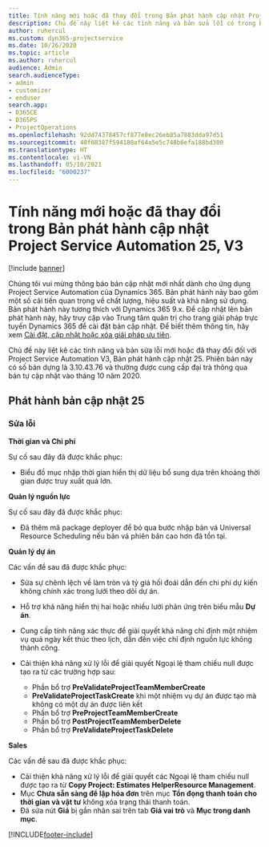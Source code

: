 ```yaml
---
title: Tính năng mới hoặc đã thay đổi trong Bản phát hành cập nhật Project Service Automation 25, V3
description: Chủ đề này liệt kê các tính năng và bản sửa lỗi có trong Bản phát hành cập nhật Project Service Automation 25, V3.
author: ruhercul
ms.custom: dyn365-projectservice
ms.date: 10/26/2020
ms.topic: article
ms.author: ruhercul
audience: Admin
search.audienceType:
- admin
- customizer
- enduser
search.app:
- D365CE
- D365PS
- ProjectOperations
ms.openlocfilehash: 92dd74378457cf877e8ec26eb85a7883dda97d51
ms.sourcegitcommit: 40f68387f594180af64a5e5c748b6efa188bd300
ms.translationtype: HT
ms.contentlocale: vi-VN
ms.lasthandoff: 05/10/2021
ms.locfileid: "6000237"
---
```

# <a name="whats-new-or-changed-in-project-service-automation-update-release-25-v3"></a>Tính năng mới hoặc đã thay đổi trong Bản phát hành cập nhật Project Service Automation 25, V3

[!include [banner](../includes/psa-now-project-operations.md)]

Chúng tôi vui mừng thông báo bản cập nhật mới nhất dành cho ứng dụng Project Service Automation của Dynamics 365. Bản phát hành này bao gồm một số cải tiến quan trọng về chất lượng, hiệu suất và khả năng sử dụng. Bản phát hành này tương thích với Dynamics 365 9.x. Để cập nhật lên bản phát hành này, hãy truy cập vào Trung tâm quản trị cho trang giải pháp trực tuyến Dynamics 365 để cài đặt bản cập nhật. Để biết thêm thông tin, hãy xem [Cài đặt, cập nhật hoặc xóa giải pháp ưu tiên](/power-platform/admin/install-remove-preferred-solution).

Chủ đề này liệt kê các tính năng và bản sửa lỗi mới hoặc đã thay đổi đối với Project Service Automation V3, Bản phát hành cập nhật 25. Phiên bản này có số bản dựng là 3.10.43.76 và thường được cung cấp đại trà thông qua bản tự cập nhật vào tháng 10 năm 2020.

## <a name="update-release-25"></a>Phát hành bản cập nhật 25

### <a name="bug-fixes"></a>Sửa lỗi

**Thời gian và Chi phí**

Sự cố sau đây đã được khắc phục:

- Biểu đồ mục nhập thời gian hiển thị dữ liệu bổ sung dựa trên khoảng thời gian được truy xuất quá lớn.

**Quản lý nguồn lực**

Sự cố sau đây đã được khắc phục:

- Đã thêm mã package deployer để bỏ qua bước nhập bản vá Universal Resource Scheduling nếu bản vá phiên bản cao hơn đã tồn tại.

**Quản lý dự án**

Các vấn đề sau đã được khắc phục:

- Sửa sự chênh lệch về làm tròn và tỷ giá hối đoái dẫn đến chi phí dự kiến không chính xác trong lưới theo dõi dự án.
- Hỗ trợ khả năng hiển thị hai hoặc nhiều lưới phản ứng trên biểu mẫu **Dự án**.
- Cung cấp tính năng xác thực để giải quyết khả năng chỉ định một nhiệm vụ quá ngày kết thúc theo lịch, dẫn đến việc chỉ định nguồn lực không thành công.
- Cải thiện khả năng xử lý lỗi để giải quyết Ngoại lệ tham chiếu null được tạo ra từ các trường hợp sau:

    - Phần bổ trợ **PreValidateProjectTeamMemberCreate**
    - **PreValidateProjectTaskCreate** khi một nhiệm vụ dự án được tạo mà không có một dự án được liên kết
    - Phần bổ trợ **PreProjectTeamMemberCreate**
    - Phần bổ trợ **PostProjectTeamMemberDelete**
    - Phần bổ trợ **PreValidateProjectTaskDelete**

**Sales**

Các vấn đề sau đã được khắc phục:

- Cải thiện khả năng xử lý lỗi để giải quyết các Ngoại lệ tham chiếu null được tạo ra từ **Copy Project: Estimates HelperResource Management**.
- Mục **Chưa sẵn sàng để lập hóa đơn** trên mục **Tồn đọng thanh toán cho thời gian và vật tư** không xóa trạng thái thanh toán.
- Đã sửa nút **Giá** bị gắn nhãn sai trên tab **Giá vai trò** và **Mục trong danh mục**.


[!INCLUDE[footer-include](../includes/footer-banner.md)]